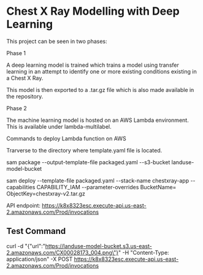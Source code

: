 # Chest X Ray Modelling with Deep Learning

This project can be seen in two phases:

Phase 1

A deep learning model is trained which trains a model using transfer learning in an attempt to identify one or more existing conditions existing in a Chest X Ray.

This model is then exported to a .tar.gz file which is also made available in the repository.


Phase 2

The machine learning model is hosted on an AWS Lambda environment. This is available under lambda-multilabel.

Commands to deploy Lambda function on AWS

Trarverse to the directory where template.yaml file is located.

sam package --output-template-file packaged.yaml --s3-bucket landuse-model-bucket

sam deploy --template-file packaged.yaml --stack-name chestxray-app --capabilities CAPABILITY_IAM --parameter-overrides BucketName= ObjectKey=chestxray-v2.tar.gz


API endpoint: https://k8x8323esc.execute-api.us-east-2.amazonaws.com/Prod/invocations

## Test Command 

curl -d "{\"url\":\"https://landuse-model-bucket.s3.us-east-2.amazonaws.com/CX00028173_004.png\"}" -H "Content-Type: application/json" -X POST https://k8x8323esc.execute-api.us-east-2.amazonaws.com/Prod/invocations
